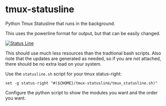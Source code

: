tmux-statusline
===============

Python Tmux Statusline that runs in the background.

This uses the powerline format for output, but that can be easily changed.

[![Status Line](http://i.imgur.com/fuqjepo.png?1)](http://i.imgur.com/fuqjepo.png?1)

This should use much less resources than the tradtional bash scripts.  Also note that the updates are generated as needed, so if you are not attached, there should be no extra load on your system.

Use the `statusline.sh` script for your tmux status-right:

    set -g status-right "#(${HOME}/tmux-statusline/tmux_statusline.sh)"

Configure the python script to show the modules you want and the order you want.
